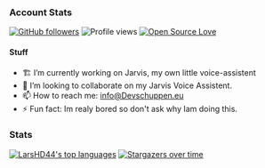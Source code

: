 ### Account Stats
[![GitHub followers](https://img.shields.io/github/followers/LarsHD44.svg?style=social&label=Follow&maxAge=2592000)](https://github.com/LarsHD44?tab=followers) 
![Profile views](https://gpvc.arturio.dev/LarsHD44)
[![Open Source Love](https://badges.frapsoft.com/os/v1/open-source.png?v=103)](https://github.com/LarsHD44/)

#### Stuff
- 🏗️ I’m currently working on Jarvis, my own little voice-assistent
- 👯 I’m looking to collaborate on my Jarvis Voice Assistent.
- 📫 How to reach me: info@Devschuppen.eu
- ⚡ Fun fact: Im realy bored so don't ask why Iam doing this.

### Stats
[![LarsHD44's top languages](https://github-readme-stats.vercel.app/api/top-langs/?username=LarsHD44&theme=blue-green)](https://github.com/LarsHD44)
[![Stargazers over time](https://starchart.cc/LarsHD44/Jarvis.svg)](https://starchart.cc/LarsHD44)
